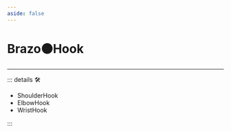 ```yaml
---
aside: false
---
```

# Brazo🟠<motor>Hook</motor>

---

<!-- =================================================== -->
<!-- =================================================== -->
<!-- =================================================== -->
<!-- =================================================== -->
<!-- =================================================== -->
::: details 🛠

- ShoulderHook
- ElbowHook
- WristHook

:::
